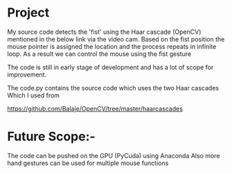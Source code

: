 # Project

My source code detects the 'fist' using the Haar cascade (OpenCV) mentioned in the below link via the video cam. Based on the fist position the mouse pointer is assigned the location and the process repeats in infinite loop. As a result we can control the mouse using the fist gesture 

The code is still in early stage of development and has a lot of scope for improvement.

The code.py contains the source code which uses the two Haar cascades Which I used from 

https://github.com/Balaje/OpenCV/tree/master/haarcascades

# Future Scope:- 
The code can be pushed on the GPU (PyCuda) using Anaconda
Also more hand gestures can be used for multiple mouse functions

